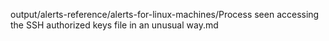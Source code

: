 output/alerts-reference/alerts-for-linux-machines/Process seen accessing the SSH authorized keys file in an unusual way.md